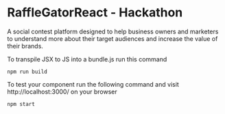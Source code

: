 # RaffleGatorReact - Hackathon

A social contest platform designed to help business owners and marketers to understand more about their target audiences and increase the value of their brands.



To transpile JSX to JS into a bundle.js run this command

```
npm run build
```

To test your component run the following command and visit http://localhost:3000/ on your browser

```
npm start
```

